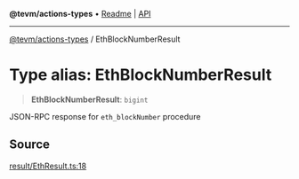 **@tevm/actions-types** • [Readme](../README.md) \| [API](../globals.md)

***

[@tevm/actions-types](../README.md) / EthBlockNumberResult

# Type alias: EthBlockNumberResult

> **EthBlockNumberResult**: `bigint`

JSON-RPC response for `eth_blockNumber` procedure

## Source

[result/EthResult.ts:18](https://github.com/evmts/tevm-monorepo/blob/main/packages/actions-types/src/result/EthResult.ts#L18)
